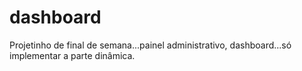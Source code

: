 # dashboard
Projetinho de final de semana...painel administrativo, dashboard...só implementar a parte dinâmica.
